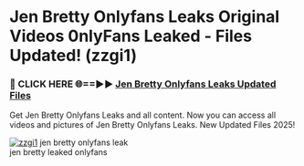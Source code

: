 # Jen Bretty Onlyfans Leaks Original Videos 0nlyFans Leaked - Files Updated! (zzgi1)

<h3>🔴 CLICK HERE 🌐==►► <a href="https://tinyurl.com/x26r9saj" rel="nofollow">Jen Bretty Onlyfans Leaks Updated Files</a></h3>

Get Jen Bretty Onlyfans Leaks and all content. Now you can access all videos and pictures of Jen Bretty Onlyfans Leaks. New Updated Files 2025!

[![zzgi1](https://i.imgur.com/LkgZPqh.gif)](https://tinyurl.com/x26r9saj)
jen bretty onlyfans leak<br>
jen bretty leaked onlyfans